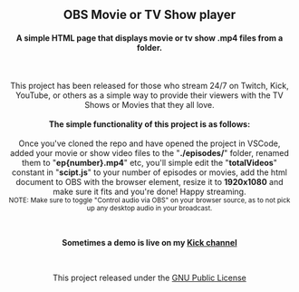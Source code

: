 <h2 align=center>OBS Movie or TV Show player</h2>

<h4 align=center>A simple HTML page that displays movie or tv show .mp4 files from a folder.</h4>

<br>

<p align=center>This project has been released for those who stream 24/7 on Twitch, Kick, YouTube, or others as a simple way to provide their viewers with the TV Shows or Movies that they all love.<br><br><b>The simple functionality of this project is as follows:</b><br><br>Once you've cloned the repo and have opened the project in VSCode, added your movie or show video files to the "<b>./episodes/</b>" folder, renamed them to "<b>ep{number}.mp4</b>" etc, you'll simple edit the "<b>totalVideos</b>" constant in "<b>scipt.js</b>" to your number of episodes or movies, add the html document to OBS with the browser element, resize it to <b>1920x1080</b> and make sure it fits and you're done! Happy streaming.<br><sup>NOTE: Make sure to toggle "Control audio via OBS" on your browser source, as to not pick up any desktop audio in your broadcast.</sup></p>

<br>

<p align=center><b>Sometimes a demo is live on my <a href='https://kick.com/svxy' target='_blank'>Kick channel</a></b></p>

<br>

<p align=center>This project released under the <a href='LICENSE'>GNU Public License</a></p>